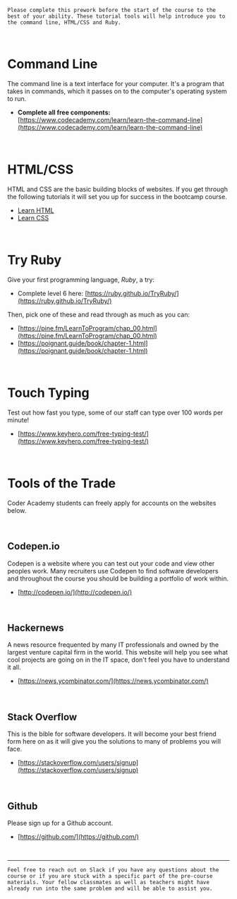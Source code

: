 `Please complete this prework before the start of the course to the best of your ability. These tutorial tools will help introduce you to the command line, HTML/CSS and Ruby.`

<br>

# Command Line

The command line is a text interface for your computer. It's a program that takes in commands, which it passes on to the computer's operating system to run.

* **Complete all free components:** [https://www.codecademy.com/learn/learn-the-command-line](https://www.codecademy.com/learn/learn-the-command-line)

<br>

# HTML/CSS

HTML and CSS are the basic building blocks of websites. If you get through the following tutorials it will set you up for success in the bootcamp course.

* [Learn HTML](https://www.codecademy.com/learn/learn-html)
* [Learn CSS](https://www.codecademy.com/learn/learn-css)

<br>

# Try Ruby

Give your first programming language, *Ruby*, a try:

* Complete level 6 here: [https://ruby.github.io/TryRuby/](https://ruby.github.io/TryRuby/)

Then, pick one of these and read through as much as you can:

* [https://pine.fm/LearnToProgram/chap_00.html](https://pine.fm/LearnToProgram/chap_00.html)
* [https://poignant.guide/book/chapter-1.html](https://poignant.guide/book/chapter-1.html)

<br>

# Touch Typing

Test out how fast you type, some of our staff can type over 100 words per minute!

* [https://www.keyhero.com/free-typing-test/](https://www.keyhero.com/free-typing-test/)

<br>

# Tools of the Trade

Coder Academy students can freely apply for accounts on the websites below.

<br>

## Codepen.io

Codepen is a website where you can test out your code and view other peoples work. Many recruiters use Codepen to find software developers and throughout the course you should be building a portfolio of work within.  

* [http://codepen.io/](http://codepen.io/)

<br>

## Hackernews

A news resource frequented by many IT professionals and owned by the largest venture capital firm in the world. This website will help you see what cool projects are going on in the IT space, don't feel you have to understand it all.

* [https://news.ycombinator.com/](https://news.ycombinator.com/)

<br>

## Stack Overflow

This is the bible for software developers. It will become your best friend form here on as it will give you the solutions to many of problems you will face.

* [https://stackoverflow.com/users/signup](https://stackoverflow.com/users/signup)

<br>

## Github

Please sign up for a Github account.

* [https://github.com/](https://github.com/)

<br>

<hr>

`Feel free to reach out on Slack if you have any questions about the course or if you are stuck with a specific part of the pre-course materials. Your fellow classmates as well as teachers might have already run into the same problem and will be able to assist you.`